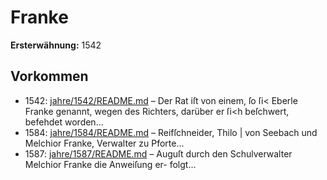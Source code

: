 # Franke

**Ersterwähnung:** 1542

## Vorkommen
- 1542: [jahre/1542/README.md](../jahre/1542/README.md) – Der Rat iſt von einem, ſo ſi< Eberle Franke genannt,
wegen des Richters, darüber er ſi<h beſchwert, befehdet
worden...
- 1584: [jahre/1584/README.md](../jahre/1584/README.md) – Reifſchneider, Thilo |
von Seebach und Melchior Franke, Verwalter zu Pforte...
- 1587: [jahre/1587/README.md](../jahre/1587/README.md) – Auguſt durch
den Schulverwalter Melchior Franke die Anweiſung er-
folgt...
